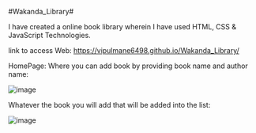 #Wakanda_Library#

I have created a online book library wherein I have used HTML, CSS & JavaScript Technologies.

link to access Web: https://vipulmane6498.github.io/Wakanda_Library/

HomePage: Where you can add book by providing book name and author name:

![image](https://github.com/vipulmane6498/Wakanda_Library/assets/113690721/f4d40d7c-e95b-43de-8d5d-a5428e8f193f)




Whatever the book you will add that will be added into the list:

![image](https://github.com/vipulmane6498/Wakanda_Library/assets/113690721/96cc3979-58ed-4b56-ba03-af0f542c9fb0)

